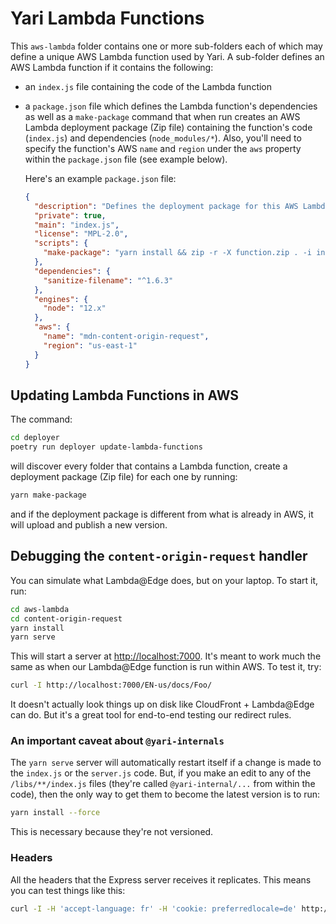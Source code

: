 # Yari Lambda Functions

This `aws-lambda` folder contains one or more sub-folders each of which may
define a unique AWS Lambda function used by Yari. A sub-folder defines an AWS
Lambda function if it contains the following:

- an `index.js` file containing the code of the Lambda function
- a `package.json` file which defines the Lambda function's dependencies as well
  as a `make-package` command that when run creates an AWS Lambda deployment
  package (Zip file) containing the function's code (`index.js`) and
  dependencies (`node_modules/*`). Also, you'll need to specify the function's
  AWS `name` and `region` under the `aws` property within the `package.json`
  file (see example below).

  Here's an example `package.json` file:

  ```json
  {
    "description": "Defines the deployment package for this AWS Lambda function.",
    "private": true,
    "main": "index.js",
    "license": "MPL-2.0",
    "scripts": {
      "make-package": "yarn install && zip -r -X function.zip . -i index.js 'node_modules/*'"
    },
    "dependencies": {
      "sanitize-filename": "^1.6.3"
    },
    "engines": {
      "node": "12.x"
    },
    "aws": {
      "name": "mdn-content-origin-request",
      "region": "us-east-1"
    }
  }
  ```

## Updating Lambda Functions in AWS

The command:

```sh
cd deployer
poetry run deployer update-lambda-functions
```

will discover every folder that contains a Lambda function, create a deployment
package (Zip file) for each one by running:

```sh
yarn make-package
```

and if the deployment package is different from what is already in AWS, it will
upload and publish a new version.

## Debugging the `content-origin-request` handler

You can simulate what Lambda@Edge does, but on your laptop. To start it, run:

```sh
cd aws-lambda
cd content-origin-request
yarn install
yarn serve
```

This will start a server at <http://localhost:7000>. It's meant to work much the
same as when our Lambda@Edge function is run within AWS. To test it, try:

```sh
curl -I http://localhost:7000/EN-us/docs/Foo/
```

It doesn't actually look things up on disk like CloudFront + Lambda@Edge can do.
But it's a great tool for end-to-end testing our redirect rules.

### An important caveat about `@yari-internals`

The `yarn serve` server will automatically restart itself if a change is made to
the `index.js` or the `server.js` code. But, if you make an edit to any of the
`/libs/**/index.js` files (they're called `@yari-internal/...` from within the
code), then the only way to get them to become the latest version is to run:

```sh
yarn install --force
```

This is necessary because they're not versioned.

### Headers

All the headers that the Express server receives it replicates. This means you
can test things like this:

```sh
curl -I -H 'accept-language: fr' -H 'cookie: preferredlocale=de' http://localhost:7000/docs/Web
```
